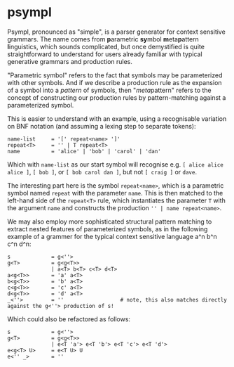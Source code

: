 # psympl
Psympl, pronounced as "simple", is a parser generator for context sensitive grammars. The name comes from **p**arametric **sy**mbol **m**eta**p**attern **l**inguistics, which sounds complicated, but once demystified is quite straightforward to understand for users already familiar with typical generative grammars and production rules.

"Parametric symbol" refers to the fact that symbols may be parameterized with other symbols. And if we describe a production rule as the expansion of a symbol into a *pattern* of symbols, then "*meta*pattern" refers to the concept of constructing our production rules by pattern-matching against a parameterized symbol.

This is easier to understand with an example, using a recognisable variation on BNF notation (and assuming a lexing step to separate tokens):

```
name-list     = '[' repeat<name> ']'
repeat<T>     = '' | T repeat<T>
name          = 'alice' | 'bob' | 'carol' | 'dan'
```

Which with `name-list` as our start symbol will recognise e.g. `[ alice alice alice ]`, `[ bob ]`, or `[ bob carol dan ]`, but not `[ craig ]` or `dave`.

The interesting part here is the symbol `repeat<name>`, which is a parametric symbol named `repeat` with the parameter `name`. This is then matched to the left-hand side of the `repeat<T>` rule, which instantiates the parameter `T` with the argument `name` and constructs the production `'' | name repeat<name>`.

We may also employ more sophisticated structural pattern matching to extract nested features of parameterized symbols, as in the following example of a grammer for the typical context sensitive language a^n b^n c^n d^n:

```
s             = g<''>
g<T>          = g<g<T>>
              | a<T> b<T> c<T> d<T>
a<g<T>>       = 'a' a<T>
b<g<T>>       = 'b' a<T>
c<g<T>>       = 'c' a<T>
d<g<T>>       = 'd' a<T>
_<''>         = ''                  # note, this also matches directly against the g<''> production of s!
```

Which could also be refactored as follows:

```
s             = g<''>
g<T>          = g<g<T>>
              | e<T 'a'> e<T 'b'> e<T 'c'> e<T 'd'>
e<g<T> U>     = e<T U> U
e<'' _>       = ''
```
